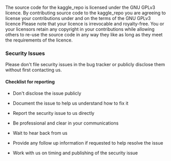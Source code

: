 The source code for the kaggle\_repo is licensed under the GNU GPLv3 licence. By contributing source code to the kaggle\_repo you are agreeing to license your contributions under and on the terms of the GNU GPLv3 licence Please note that your licence is irrevocable and royalty-free. You or your licensors retain any copyright in your contributions while allowing others to re-use the source code in any way they like as long as they meet the requirements of the licence.

### Security Issues

Please don't file security issues in the bug tracker or publicly disclose them without first contacting us. 

#### Checklist for reporting

* Don't disclose the issue publicly

* Document the issue to help us understand how to fix it

* Report the security issue to us directly

* Be professional and clear in your communications

* Wait to hear back from us

* Provide any follow up information if requested to help resolve the issue

* Work with us on timing and publishing of the security issue

